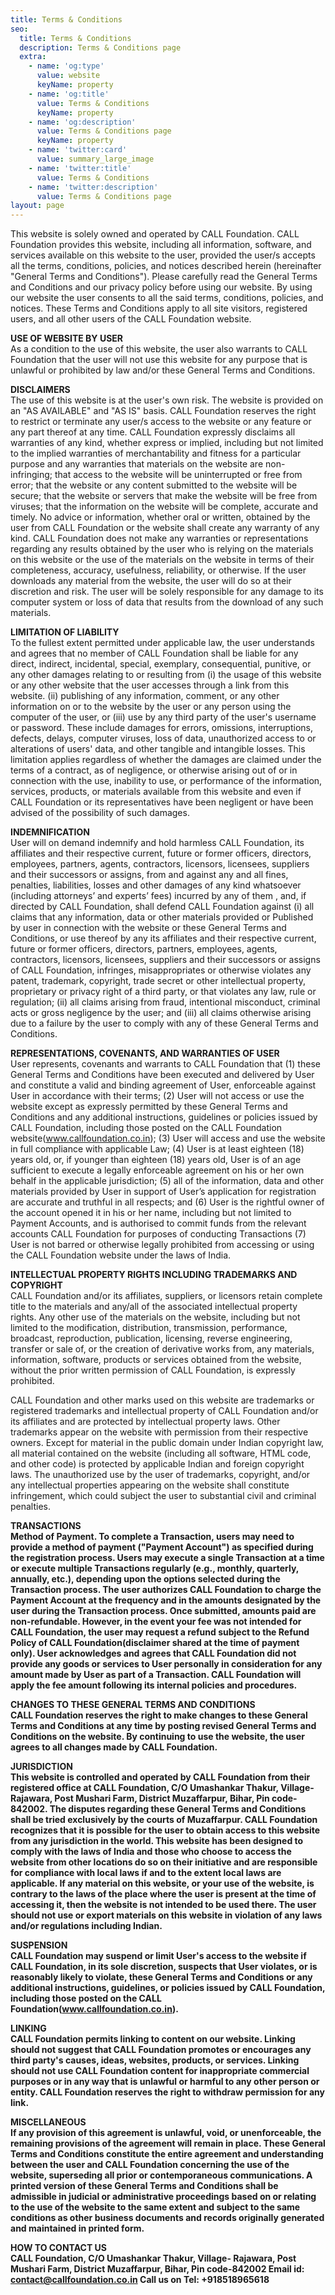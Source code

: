 ```yaml
---
title: Terms & Conditions
seo:
  title: Terms & Conditions
  description: Terms & Conditions page
  extra:
    - name: 'og:type'
      value: website
      keyName: property
    - name: 'og:title'
      value: Terms & Conditions
      keyName: property
    - name: 'og:description'
      value: Terms & Conditions page
      keyName: property
    - name: 'twitter:card'
      value: summary_large_image
    - name: 'twitter:title'
      value: Terms & Conditions
    - name: 'twitter:description'
      value: Terms & Conditions page
layout: page
---
```


This website is solely owned and operated by CALL Foundation. CALL Foundation provides this website, including all information, software, and services available on this website to the user, provided the user/s accepts all the terms, conditions, policies, and notices described herein (hereinafter "General Terms and Conditions"). Please carefully read the General Terms and Conditions and our privacy policy before using our website. By using our website the user consents to all the said terms, conditions, policies, and notices. These Terms and Conditions apply to all site visitors, registered users, and all other users of the CALL Foundation website.

<b>USE OF WEBSITE BY USER</b><br/>
As a condition to the use of this website, the user also warrants to CALL Foundation that the user will not use this website for any purpose that is unlawful or prohibited by law and/or these General Terms and Conditions.

<b>DISCLAIMERS</b><br/>
The use of this website is at the user's own risk. The website is provided on an "AS AVAILABLE" and "AS IS" basis. CALL Foundation reserves the right to restrict or terminate any user/s access to the website or any feature or any part thereof at any time. CALL Foundation expressly disclaims all warranties of any kind, whether express or implied, including but not limited to the implied warranties of merchantability and fitness for a particular purpose and any warranties that materials on the website are non-infringing; that access to the website will be uninterrupted or free from error; that the website or any content submitted to the website will be secure; that the website or servers that make the website will be free from viruses; that the information on the website will be complete, accurate and timely. No advice or information, whether oral or written, obtained by the user from CALL Foundation or the website shall create any warranty of any kind. CALL Foundation does not make any warranties or representations regarding any results obtained by the user who is relying on the materials on this website or the use of the materials on the website in terms of their completeness, accuracy, usefulness, reliability, or otherwise. If the user downloads any material from the website, the user will do so at their discretion and risk. The user will be solely responsible for any damage to its computer system or loss of data that results from the download of any such materials.

<b>LIMITATION OF LIABILITY</b><br/>
To the fullest extent permitted under applicable law, the user understands and agrees that no member of CALL Foundation shall be liable for any direct, indirect, incidental, special, exemplary, consequential, punitive, or any other damages relating to or resulting from (i) the usage of this website or any other website that the user accesses through a link from this website. (ii) publishing of any information, comment, or any other information on or to the website by the user or any person using the computer of the user, or (iii) use by any third party of the user's username or password. These include damages for errors, omissions, interruptions, defects, delays, computer viruses, loss of data, unauthorized access to or alterations of users' data, and other tangible and intangible losses. This limitation applies regardless of whether the damages are claimed under the terms of a contract, as of negligence, or otherwise arising out of or in connection with the use, inability to use, or performance of the information, services, products, or materials available from this website and even if CALL Foundation or its representatives have been negligent or have been advised of the possibility of such damages.

<b>INDEMNIFICATION</b><br/>
User will on demand indemnify and hold harmless CALL Foundation, its affiliates and their respective current, future or former officers, directors, employees, partners, agents, contractors, licensors, licensees, suppliers and their successors or assigns, from and against any and all fines, penalties, liabilities, losses and other damages of any kind whatsoever (including attorneys’ and experts’ fees) incurred by any of them , and, if directed by CALL Foundation, shall defend CALL Foundation against (i) all claims that any information, data or other materials provided or Published by user in connection with the website or these General Terms and Conditions, or use thereof by any its affiliates and their respective current, future or former officers, directors, partners, employees, agents, contractors, licensors, licensees, suppliers and their successors or assigns of CALL Foundation, infringes, misappropriates or otherwise violates any patent, trademark, copyright, trade secret or other intellectual property, proprietary or privacy right of a third party, or that violates any law, rule or regulation; (ii) all claims arising from fraud, intentional misconduct, criminal acts or gross negligence by the user; and (iii) all claims otherwise arising due to a failure by the user to comply with any of these General Terms and Conditions.

<b>REPRESENTATIONS, COVENANTS, AND WARRANTIES OF USER</b><br/>
User represents, covenants and warrants to CALL Foundation that (1) these General Terms and Conditions have been executed and delivered by User and constitute a valid and binding agreement of User, enforceable against User in accordance with their terms; (2) User will not access or use the website except as expressly permitted by these General Terms and Conditions and any additional instructions, guidelines or policies issued by CALL Foundation, including those posted on the CALL Foundation website(www.callfoundation.co.in); (3) User will access and use the website in full compliance with applicable Law; (4) User is at least eighteen (18) years old, or, if younger than eighteen (18) years old, User is of an age sufficient to execute a legally enforceable agreement on his or her own behalf in the applicable jurisdiction; (5) all of the information, data and other materials provided by User in support of User’s application for registration are accurate and truthful in all respects; and (6) User is the rightful owner of the account opened it in his or her name, including but not limited to Payment Accounts, and is authorised to commit funds from the relevant accounts CALL Foundation for purposes of conducting Transactions (7) User is not barred or otherwise legally prohibited from accessing or using the CALL Foundation website under the laws of India.

<b>INTELLECTUAL PROPERTY RIGHTS INCLUDING TRADEMARKS AND COPYRIGHT</b><br/>
CALL Foundation and/or its affiliates, suppliers, or licensors retain complete title to the materials and any/all of the associated intellectual property rights. Any other use of the materials on the website, including but not limited to the modification, distribution, transmission, performance, broadcast, reproduction, publication, licensing, reverse engineering, transfer or sale of, or the creation of derivative works from, any materials, information, software, products or services obtained from the website, without the prior written permission of CALL Foundation, is expressly prohibited.

CALL Foundation and other marks used on this website are trademarks or registered trademarks and intellectual property of CALL Foundation and/or its affiliates and are protected by intellectual property laws. Other trademarks appear on the website with permission from their respective owners. Except for material in the public domain under Indian copyright law, all material contained on the website (including all software, HTML code, and other code) is protected by applicable Indian and foreign copyright laws. The unauthorized use by the user of trademarks, copyright, and/or any intellectual properties appearing on the website shall constitute infringement, which could subject the user to substantial civil and criminal penalties.

<b>TRANSACTIONS</b><br/>
<b>Method of Payment. To complete a Transaction, users may need to provide a method of payment ("Payment Account") as specified during the registration process. Users may execute a single Transaction at a time or execute multiple Transactions regularly (e.g., monthly, quarterly, annually, etc.), depending upon the options selected during the Transaction process. The user authorizes CALL Foundation to charge the Payment Account at the frequency and in the amounts designated by the user during the Transaction process. Once submitted, amounts paid are non-refundable. However, in the event your fee was not intended for CALL Foundation, the user may request a refund subject to the Refund Policy of CALL Foundation(disclaimer shared at the time of payment only). User acknowledges and agrees that CALL Foundation did not provide any goods or services to User personally in consideration for any amount made by User as part of a Transaction. CALL Foundation will apply the fee amount following its internal policies and procedures.

<b>CHANGES TO THESE GENERAL TERMS AND CONDITIONS</b><br/>
CALL Foundation reserves the right to make changes to these General Terms and Conditions at any time by posting revised General Terms and Conditions on the website. By continuing to use the website, the user agrees to all changes made by CALL Foundation.

<b>JURISDICTION</b><br/>
This website is controlled and operated by CALL Foundation from their registered office at CALL Foundation, C/O Umashankar Thakur, Village- Rajawara, Post Mushari Farm, District Muzaffarpur, Bihar, Pin code-842002. The disputes regarding these General Terms and Conditions shall be tried exclusively by the courts of Muzaffarpur. CALL Foundation recognizes that it is possible for the user to obtain access to this website from any jurisdiction in the world. This website has been designed to comply with the laws of India and those who choose to access the website from other locations do so on their initiative and are responsible for compliance with local laws if and to the extent local laws are applicable. If any material on this website, or your use of the website, is contrary to the laws of the place where the user is present at the time of accessing it, then the website is not intended to be used there. The user should not use or export materials on this website in violation of any laws and/or regulations including Indian.

<b>SUSPENSION</b><br/>
CALL Foundation may suspend or limit User's access to the website if CALL Foundation, in its sole discretion, suspects that User violates, or is reasonably likely to violate, these General Terms and Conditions or any additional instructions, guidelines, or policies issued by CALL Foundation, including those posted on the CALL Foundation(www.callfoundation.co.in).

<b>LINKING</b><br/>
CALL Foundation permits linking to content on our website. Linking should not suggest that CALL Foundation promotes or encourages any third party's causes, ideas, websites, products, or services. Linking should not use CALL Foundation content for inappropriate commercial purposes or in any way that is unlawful or harmful to any other person or entity. CALL Foundation reserves the right to withdraw permission for any link.

<b>MISCELLANEOUS</b><br/>
If any provision of this agreement is unlawful, void, or unenforceable, the remaining provisions of the agreement will remain in place. These General Terms and Conditions constitute the entire agreement and understanding between the user and CALL Foundation concerning the use of the website, superseding all prior or contemporaneous communications. A printed version of these General Terms and Conditions shall be admissible in judicial or administrative proceedings based on or relating to the use of the website to the same extent and subject to the same conditions as other business documents and records originally generated and maintained in printed form.

<b>HOW TO CONTACT US</b><br/>
CALL Foundation, C/O Umashankar Thakur, Village- Rajawara, Post
Mushari Farm, District Muzaffarpur, Bihar, Pin code-842002
Email id: contact@callfoundation.co.in
Call us on Tel: +918518965618

